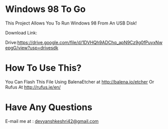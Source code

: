 # Windows 98 To Go
This Project Allows You To Run Windows 98 From An USB Disk!

Download Link:

Drive:https://drive.google.com/file/d/1DVHQh9ADChq_apN9Cz9g0fPuyxNwepgG/view?usp=drivesdk
# How To Use This?
You Can Flash This File Using BalenaEtcher at http://balena.io/etcher
Or Rufus At http://rufus.ie/en/
# Have Any Questions
E-mail me at : devyanshkeshri42@gmail.com
